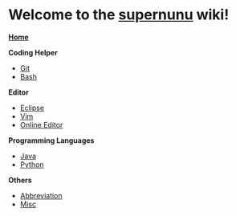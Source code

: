 # Welcome to the [supernunu](https://github.com/parker0203/supernunu/wiki) wiki!

**[Home](https://github.com/parker0203/supernunu/wiki)**

**Coding Helper**
* [Git](http://supernunu-wiki.appspot.com/git)
* [Bash](https://github.com/parker0203/supernunu/wiki/Bash)

**Editor**
* [Eclipse](https://github.com/parker0203/supernunu/wiki/Eclipse)
* [Vim](https://github.com/parker0203/supernunu/wiki/Vim)
* [Online Editor](https://github.com/parker0203/supernunu/wiki/Online-Editor)

**Programming Languages**
* [Java](https://github.com/parker0203/supernunu/wiki/Java)
* [Python](https://github.com/parker0203/supernunu/wiki/Python)

**Others**
* [Abbreviation](https://github.com/parker0203/supernunu/wiki/Abbreviation)
* [Misc](https://github.com/parker0203/supernunu/wiki/Misc)

